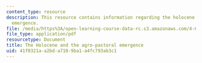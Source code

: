 ```yaml
---
content_type: resource
description: This resource contains information regarding the holocene and the agro-pastoral
  emergence.
file: /media/https%3A/open-learning-course-data-rc.s3.amazonaws.com/4-605-introduction-to-the-history-and-theory-of-architecture-spring-2012/41f0321aa2bda7109ba1a4fc793ab3c1_MIT4_605S12_lec03.pdf
file_type: application/pdf
resourcetype: Document
title: The Holocene and the agro-pastoral emergence
uid: 41f0321a-a2bd-a710-9ba1-a4fc793ab3c1
---
```

